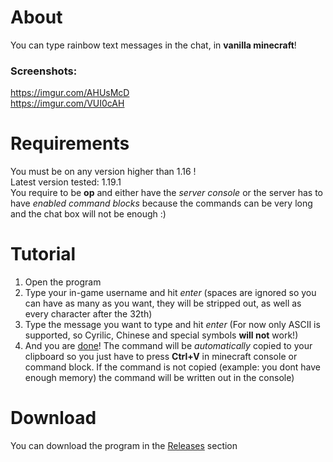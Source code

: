 # About
You can type rainbow text messages in the chat, in **vanilla minecraft**!

### Screenshots:
https://imgur.com/AHUsMcD <br>
https://imgur.com/VUI0cAH

# Requirements
You must be on any version higher than 1.16 !<br>
Latest version tested: 1.19.1 <br>
You  require to be **op** and either have the *server console* or the server has to have *enabled command blocks* because the commands can be very long and the chat box will not be enough :)

# Tutorial
1. Open the program <br>
1. Type your in-game username and hit *enter* (spaces are ignored so you can have as many as you want, they will be stripped out, as well as every character after the 32th) <br>
1. Type the message you want to type and hit *enter* (For now only ASCII is supported, so Cyrilic, Chinese and special symbols **will not** work!) <br>
1. And you are <ins>done</ins>! The command will be *automatically* copied to your clipboard so you just have to press **Ctrl+V** in minecraft console or command block. If the command is not copied (example: you dont have enough memory) the command will be written out in the console) <br>

# Download
You can download the program in the [Releases](https://github.com/xXTurnerLP/MinecraftRainbowChat/releases/) section
